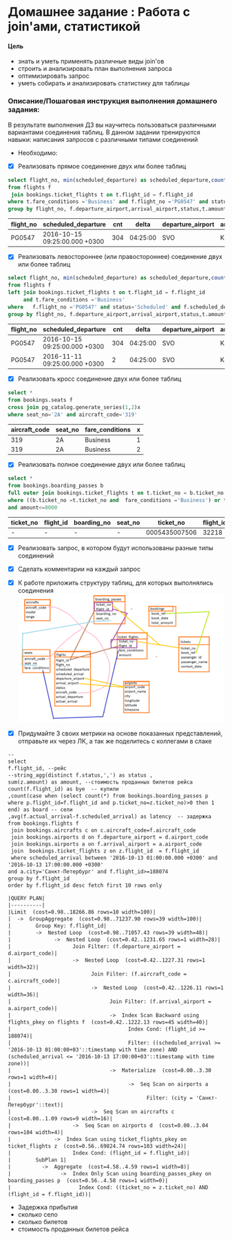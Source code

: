 # Домашнее задание : Работа с join'ами, статистикой #
#### Цель
- знать и уметь применять различные виды join'ов
- строить и анализировать план выполнения запроса
- оптимизировать запрос
- уметь собирать и анализировать статистику для таблицы
### Описание/Пошаговая инструкция выполнения домашнего задания: ###
В результате выполнения ДЗ вы научитесь пользоваться различными вариантами соединения таблиц.
В данном задании тренируются навыки: написания запросов с различными типами соединений
- Необходимо:
- [x] Реализовать прямое соединение двух или более таблиц
```sql
select flight_no, min(scheduled_departure) as scheduled_departure,count(*) as cnt,avg(f.scheduled_arrival -scheduled_departure) as delta , f.departure_airport,arrival_airport,status,t.amount 
from flights f
 join bookings.ticket_flights t on t.flight_id = f.flight_id 
where t.fare_conditions ='Business' and f.flight_no ='PG0547' and status='Scheduled' and f.scheduled_departure >current_date-interval '8' year
group by flight_no, f.departure_airport,arrival_airport,status,t.amount  
```
|flight_no|scheduled_departure|cnt|delta|departure_airport|arrival_airport|status|amount|
|---------|-------------------|---|-----|-----------------|---------------|------|------|
|PG0547|2016-10-15 09:25:00.000 +0300|304|04:25:00|SVO|KJA|Scheduled|99800.00|


- [x] Реализовать левостороннее (или правостороннее) соединение двух или более таблиц
```sql
select flight_no, min(scheduled_departure) as scheduled_departure,count(*) as cnt,avg(f.scheduled_arrival -scheduled_departure) as delta , f.departure_airport,arrival_airport,status,t.amount 
from flights f
left join bookings.ticket_flights t on t.flight_id = f.flight_id 
     and t.fare_conditions ='Business'
where   f.flight_no ='PG0547' and status='Scheduled' and f.scheduled_departure >current_date-interval '8' year
group by flight_no, f.departure_airport,arrival_airport,status,t.amount
```
|flight_no|scheduled_departure|cnt|delta|departure_airport|arrival_airport|status|amount|
|---------|-------------------|---|-----|-----------------|---------------|------|------|
|PG0547|2016-10-15 09:25:00.000 +0300|304|04:25:00|SVO|KJA|Scheduled|99800.00|
|PG0547|2016-11-11 09:25:00.000 +0300|2|04:25:00|SVO|KJA|Scheduled||


- [x] Реализовать кросс соединение двух или более таблиц
```sql
select *
from bookings.seats f
cross join pg_catalog.generate_series(1,2)x
where seat_no='2A' and aircraft_code='319'
```
|aircraft_code|seat_no|fare_conditions|x|
|-------------|-------|---------------|-|
|319|2A|Business|1|
|319|2A|Business|2|


- [x] Реализовать полное соединение двух или более таблиц
```sql
select *
from bookings.boarding_passes b
full outer join bookings.ticket_flights t on t.ticket_no = b.ticket_no and t.flight_id=b.flight_id 
where ((b.ticket_no =t.ticket_no and  fare_conditions ='Business') or t.ticket_no ='0005435007506')
and amount<=8000
```

|ticket_no|flight_id|boarding_no|seat_no|ticket_no|flight_id|fare_conditions|amount|
|---------|---------|-----------|-------|---------|---------|---------------|------|
|-|-|-|-|0005435007506|32218|Economy|6000.00|



- [x] Реализовать запрос, в котором будут использованы разные типы соединений


- [x] Сделать комментарии на каждый запрос

- [x] К работе приложить структуру таблиц, для которых выполнялись соединения
![/home_11/demo_booking.png](/home_11/demo_booking.png)

- [x] Придумайте 3 своих метрики на основе показанных представлений, отправьте их через ЛК, а так же поделитесь с коллегами в слаке
```
--    
select 
f.flight_id, --рейс
--string_agg(distinct f.status,',') as status ,
sum(z.amount) as amount, --стоимость проданных билетов рейса
count(f.flight_id) as bye  -- купили
,count(case when (select count(*) from bookings.boarding_passes p where p.flight_id=f.flight_id and p.ticket_no=z.ticket_no)>0 then 1 end) as board -- сели
,avg(f.actual_arrival-f.scheduled_arrival) as latency  -- задержка
from bookings.flights f 
 join bookings.aircrafts c on c.aircraft_code=f.aircraft_code
 join bookings.airports d on f.departure_airport = d.airport_code 
 join bookings.airports a on f.arrival_airport = a.airport_code 
 join  bookings.ticket_flights z on z.flight_id  = f.flight_id
 where scheduled_arrival between '2016-10-13 01:00:00.000 +0300' and '2016-10-13 17:00:00.000 +0300'
and a.city='Санкт-Петербург' and f.flight_id>=188074
group by f.flight_id
order by f.flight_id desc fetch first 10 rows only
```
```
|QUERY PLAN|
|----------|
|Limit  (cost=0.98..18266.86 rows=10 width=100)|
|  ->  GroupAggregate  (cost=0.98..71237.90 rows=39 width=100)|
|        Group Key: f.flight_id|
|        ->  Nested Loop  (cost=0.98..71057.43 rows=39 width=48)|
|              ->  Nested Loop  (cost=0.42..1231.65 rows=1 width=28)|
|                    Join Filter: (f.departure_airport = d.airport_code)|
|                    ->  Nested Loop  (cost=0.42..1227.31 rows=1 width=32)|
|                          Join Filter: (f.aircraft_code = c.aircraft_code)|
|                          ->  Nested Loop  (cost=0.42..1226.11 rows=1 width=36)|
|                                Join Filter: (f.arrival_airport = a.airport_code)|
|                                ->  Index Scan Backward using flights_pkey on flights f  (cost=0.42..1222.13 rows=45 width=40)|
|                                      Index Cond: (flight_id >= 188074)|
|                                      Filter: ((scheduled_arrival >= '2016-10-13 01:00:00+03'::timestamp with time zone) AND (scheduled_arrival <= '2016-10-13 17:00:00+03'::timestamp with time zone))|
|                                ->  Materialize  (cost=0.00..3.30 rows=1 width=4)|
|                                      ->  Seq Scan on airports a  (cost=0.00..3.30 rows=1 width=4)|
|                                            Filter: (city = 'Санкт-Петербург'::text)|
|                          ->  Seq Scan on aircrafts c  (cost=0.00..1.09 rows=9 width=16)|
|                    ->  Seq Scan on airports d  (cost=0.00..3.04 rows=104 width=4)|
|              ->  Index Scan using ticket_flights_pkey on ticket_flights z  (cost=0.56..69824.74 rows=103 width=24)|
|                    Index Cond: (flight_id = f.flight_id)|
|        SubPlan 1|
|          ->  Aggregate  (cost=4.58..4.59 rows=1 width=8)|
|                ->  Index Only Scan using boarding_passes_pkey on boarding_passes p  (cost=0.56..4.58 rows=1 width=0)|
|                      Index Cond: ((ticket_no = z.ticket_no) AND (flight_id = f.flight_id))|
```
- Задержка прибытия
- сколько село
- сколько билетов
- стоимость проданных билетов рейса
